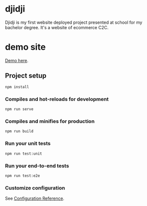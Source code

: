 # djidji

Djidji is my first website deployed project presented at school for my bachelor degree. It's a website of ecommerce C2C.

# demo site

[Demo here](https://djidjii.netlify.app/#/).

## Project setup
```
npm install
```

### Compiles and hot-reloads for development
```
npm run serve
```

### Compiles and minifies for production
```
npm run build
```

### Run your unit tests
```
npm run test:unit
```

### Run your end-to-end tests
```
npm run test:e2e
```

### Customize configuration
See [Configuration Reference](https://cli.vuejs.org/config/).
